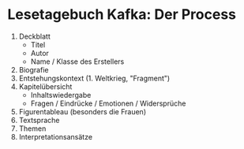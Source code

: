 # Lesetagebuch Kafka: Der Process

1. Deckblatt
    - Titel
    - Autor
    - Name / Klasse des Erstellers
2. Biografie
3. Entstehungskontext (1. Weltkrieg, "Fragment")
4. Kapitelübersicht
   - Inhaltswiedergabe
   - Fragen / Eindrücke / Emotionen / Widersprüche
5. Figurentableau (besonders die Frauen)
6. Textsprache
7. Themen
8. Interpretationsansätze
